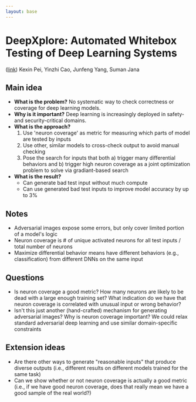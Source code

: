```yaml
---
layout: base
---
```


# DeepXplore: Automated Whitebox Testing of Deep Learning Systems
([link](http://www.cs.columbia.edu/~suman/docs/deepxplore.pdf)) Kexin Pei, Yinzhi Cao, Junfeng Yang, Suman Jana

## Main idea
- **What is the problem?** No systematic way to check correctness or coverage for deep learning models.
- **Why is it important?** Deep learning is increasingly deployed in safety- and security-critical domains.
- **What is the approach?**
  1. Use 'neuron coverage' as metric for measuring which parts of model are tested by inputs
  2. Use other, similar models to cross-check output to avoid manual checking
  3. Pose the search for inputs that both a) trigger many differential behaviors and b) trigger high neuron coverage as a joint optimization problem to solve via gradiant-based search
- **What is the result?**
  - Can generate bad test input without much compute
  - Can use generated bad test inputs to improve model accuracy by up to 3%

## Notes
- Adversarial images expose some errors, but only cover limited portion of a model's logic
- Neuron coverage is # of unique activated neurons for all test inputs / total number of neurons
- Maximize differential behavior means have different behaviors (e.g., classification) from different DNNs on the same input

## Questions
- Is neuron coverage a good metric? How many neurons are likely to be dead with a large enough training set? What indication do we have that neuron coverage is correlated with unusual input or wrong behavior?
- Isn't this just another (hand-crafted) mechanism for generating adversarial images? Why is neuron coverage important? We could relax standard adversarial deep learning and use similar domain-specific constraints

## Extension ideas
- Are there other ways to generate "reasonable inputs" that produce diverse outputs (i.e., different results on different models trained for the same task)
- Can we show whether or not neuron coverage is actually a good metric (i.e., if we have good neuron coverage, does that really mean we have a good sample of the real world?)
